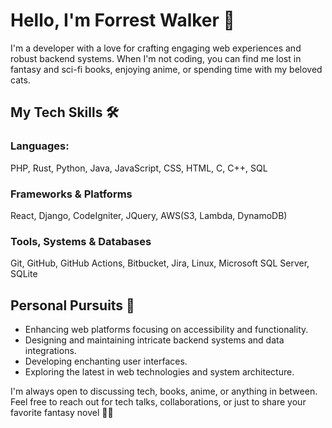 # Hello, I'm Forrest Walker 👋

I'm a developer with a love for crafting engaging web experiences and robust backend systems. When I'm not coding, you can find me lost in fantasy and sci-fi books, enjoying anime, or spending time with my beloved cats.

## My Tech Skills 🛠️
### Languages: 
PHP, Rust, Python, Java, JavaScript, CSS, HTML, C, C++, SQL
### Frameworks & Platforms
React, Django, CodeIgniter, JQuery, AWS(S3, Lambda, DynamoDB)
### Tools, Systems & Databases
Git, GitHub, GitHub Actions, Bitbucket, Jira, Linux, Microsoft SQL Server, SQLite

## Personal Pursuits 🚀
- Enhancing web platforms focusing on accessibility and functionality.
- Designing and maintaining intricate backend systems and data integrations.
- Developing enchanting user interfaces.
- Exploring the latest in web technologies and system architecture.

I'm always open to discussing tech, books, anime, or anything in between. Feel free to reach out for tech talks, collaborations, or just to share your favorite fantasy novel 🏳️‍🌈
